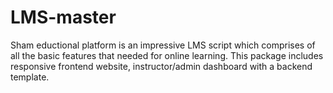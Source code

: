 # LMS-master
Sham eductional platform is an impressive LMS script which comprises of all the basic features that needed for online learning. This package includes responsive frontend website, instructor/admin dashboard with a backend template.

